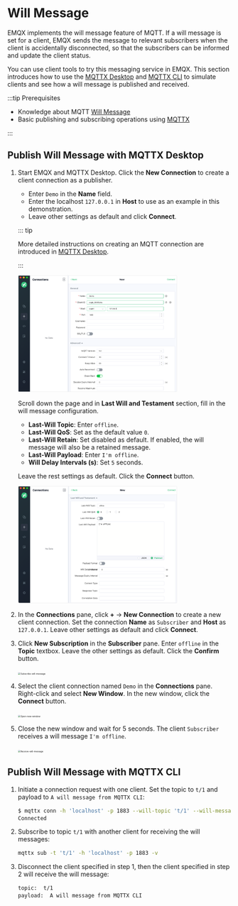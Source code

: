 # Will Message

EMQX implements the will message feature of MQTT. If a will message is set for a client, EMQX sends the message to relevant subscribers when the client is accidentally disconnected, so that the subscribers can be informed and update the client status.

You can use client tools to try this messaging service in EMQX. This section introduces how to use the [MQTTX Desktop](https://mqttx.app/) and [MQTTX CLI](https://mqttx.app/cli) to simulate clients and see how a will message is published and received.

:::tip Prerequisites

- Knowledge about MQTT [Will Message](./mqtt-concepts.md#will-message)
- Basic publishing and subscribing operations using [MQTTX](./publish-and-subscribe.md)

:::

## Publish Will Message with MQTTX Desktop

1. Start EMQX and MQTTX Desktop. Click the **New Connection** to create a client connection as a publisher.

   - Enter `Demo` in the **Name** field.
   - Enter the localhost `127.0.0.1` in **Host** to use as an example in this demonstration.
   - Leave other settings as default and click **Connect**.

   ::: tip

   More detailed instructions on creating an MQTT connection are introduced in [MQTTX Desktop](./publish-and-subscribe.md#mqttx-desktop).

   :::

   <img src="./assets/Configure-new-connection-general.png" alt="Configure-new-connection-general" style="zoom:35%;" />

   Scroll down the page and in **Last Will and Testament** section, fill in the will message configuration.

   - **Last-Will Topic**: Enter `offline`.
   - **Last-Will QoS**: Set as the default value `0`.
   - **Last-Will Retain**: Set disabled as default. If enabled, the will message will also be a retained message.
   - **Last-Will Payload**: Enter `I'm offline`.
   - **Will Delay Intervals (s)**: Set `5` seconds.

   Leave the rest settings as default. Click the **Connect** button.

   <img src="./assets/Configure-new-connection-will.png" alt="Configure-new-connection-will" style="zoom:35%;" />

2. In the **Connections** pane, click **+** -> **New Connection** to create a new client connection. Set the connection **Name** as `Subscriber` and **Host** as `127.0.0.1`. Leave other settings as default and click **Connect**.

3. Click **New Subscription** in the **Subscriber** pane. Enter `offline` in the **Topic** textbox. Leave the other settings as default. Click the **Confirm** button.

   <img src="./assets/Subscribe-will-message.png" alt="Subscribe-will-message" style="zoom:35%;" />

4. Select the client connection named `Demo` in the **Connections** pane. Right-click and select **New Window**. In the new window, click the **Connect** button.

   <img src="./assets/Open-new-window.png" alt="Open-new-window" style="zoom:35%;" />

5. Close the new window and wait for 5 seconds. The client `Subscriber` receives a will message `I'm offline`.

   <img src="./assets/Receive-will-message.png" alt="Receive-will-message" style="zoom:35%;" />



## Publish Will Message with MQTTX CLI

1. Initiate a connection request with one client. Set the topic to `t/1` and payload to `A will message from MQTTX CLI`:

   ```bash
   $ mqttx conn -h 'localhost' -p 1883 --will-topic 't/1' --will-message 'A will message from MQTTX CLI'
   Connected
   ```

2. Subscribe to topic `t/1` with another client for receiving the will messages:

   ```bash
   mqttx sub -t 't/1' -h 'localhost' -p 1883 -v
   ```

3. Disconnect the client specified in step 1, then the client specified in step 2 will receive the will message:

   ```bash
   topic:  t/1
   payload:  A will message from MQTTX CLI
   ```


